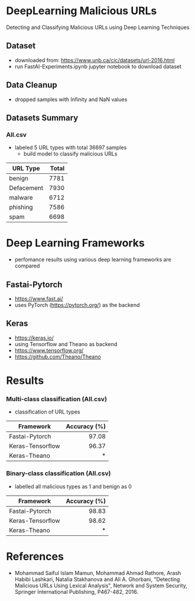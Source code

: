 # DeepLearning Malicious URLs

Detecting and Classifying Malicious URLs using Deep Learning Techniques

## Dataset

-   downloaded from: https://www.unb.ca/cic/datasets/url-2016.html
-   run FastAI-Experiments.ipynb jupyter notebook to download dataset

## Data Cleanup

-   dropped samples with Infinity and NaN values

## Datasets Summary

### All.csv

-   labeled 5 URL types with total 36697 samples
    -   build model to classify malicious URLs

| URL Type   | Total |
| ---------- | ----: |
| benign     |  7781 |
| Defacement |  7930 |
| malware    |  6712 |
| phishing   |  7586 |
| spam       |  6698 |

# Deep Learning Frameworks

-   perfomance results using various deep learning frameworks are compared

## Fastai-Pytorch

-   https://www.fast.ai/
-   uses PyTorch (https://pytorch.org/) as the backend

## Keras

-   https://keras.io/
-   using Tensorflow and Theano as backend
-   https://www.tensorflow.org/
-   https://github.com/Theano/Theano

# Results

### Multi-class classification (All.csv)

-   classification of URL types

| Framework        | Accuracy (%) |
| ---------------- | -----------: |
| Fastai-Pytorch   |        97.08 |
| Keras-Tensorflow |        96.37 |
| Keras-Theano     |           \* |

### Binary-class classification (All.csv)

-   labelled all malicious types as 1 and benign as 0

| Framework        | Accuracy (%) |
| ---------------- | -----------: |
| Fastai-Pytorch   |        98.83 |
| Keras-Tensorflow |        98.62 |
| Keras-Theano     |           \* |

# References

-   Mohammad Saiful Islam Mamun, Mohammad Ahmad Rathore, Arash Habibi Lashkari, Natalia Stakhanova and Ali A. Ghorbani, "Detecting Malicious URLs Using Lexical Analysis", Network and System Security, Springer International Publishing, P467-482, 2016.
